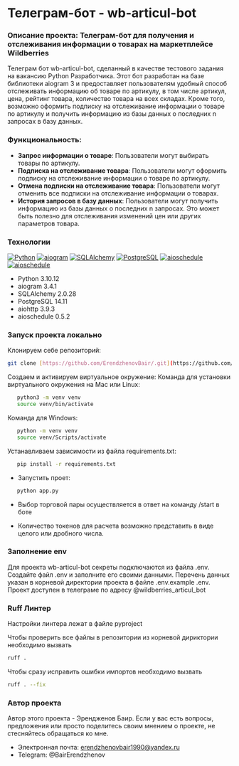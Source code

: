# Телеграм-бот - wb-articul-bot

### Описание проекта: Телеграм-бот для получения и отслеживания информации о товарах на маркетплейсе Wildberries 

Телеграм бот wb-articul-bot, сделанный в качестве тестового задания на вакансию Python Разработчика. Этот бот разработан на базе библиотеки aiogram 3 и предоставляет пользователям удобный способ отслеживать информацию об товаре по артикулу, в том числе артикул, цена, рейтинг товара, количество товара на всех складах.
Кроме того, возможно оформить подписку на отслеживание информации о товаре по артикулу и получить информацию из базы данных о последних n запросах в базу данных.

### Функциональность:

- **Запрос информации о товаре**: Пользователи могут выбирать товары по артикулу. 
- **Подписка на отслеживание товара**: Пользователи могут оформить подписку на отслеживание информации о товаре по артикулу.
- **Отмена подписки на отслеживание товара**: Пользователи могут отменить все подписки на отслеживание информации о товарах.
- **История запросов в базу данных**: Пользователи могут получить информацию из базы данных о последних n запросах. Это может быть полезно для отслеживания изменений цен или других параметров товара.

### Технологии

[![Python](https://img.shields.io/badge/-Python-464646?style=flat-square&logo=Python)](https://www.python.org/)
[![aiogram](https://img.shields.io/badge/-aiogram-464646?style=flat-square&logo=telegram)](https://github.com/aiogram/aiogram)
[![SQLAlchemy](https://img.shields.io/badge/-SQLAlchemy-464646?style=flat-square&logo=sqlalchemy)](https://www.sqlalchemy.org/)
[![PostgreSQL](https://img.shields.io/badge/-PostgreSQL-464646?style=flat-square&logo=postgresql)](https://www.postgresql.org/)
[![aioschedule](https://img.shields.io/badge/-aioschedule-464646?style=flat-square&logo=python)](https://github.com/ChadSikorra/aioschedule)
[![aioschedule](https://img.shields.io/badge/-aioschedule-464646?style=flat-square&logo=python)](https://github.com/ChadSikorra/aioschedule)

- Python 3.10.12
- aiogram 3.4.1
- SQLAlchemy 2.0.28
- PostgreSQL 14.11
- aiohttp 3.9.3
- aioschedule 0.5.2

### Запуск проекта локально 

Клонируем себе репозиторий:

```bash
git clone [https://github.com/ErendzhenovBair/.git](https://github.com/ErendzhenovBair/wb-articul-bot.git)
```
Cоздаем и активируем виртуальное окружение:
Команда для установки виртуального окружения на Mac или Linux:

```bash
   python3 -m venv venv
   source venv/bin/activate
```

Команда для Windows:

```bash
   python -m venv venv
   source venv/Scripts/activate
```

Устанавливаем зависимости из файла requirements.txt:

```bash
   pip install -r requirements.txt
```

- Запустить проет:

```bash
   python app.py
```

- Выбор торговой пары осуществляется в ответ на команду /start в боте

- Количество токенов для расчета возможно представить в виде целого или дробного числа.

### Заполнение env

Для проекта wb-articul-bot секреты подключаются из файла .env. 
Создайте файл .env и заполните его своими данными. Перечень данных указан в корневой директории проекта в файле .env.example .env.
Проект доступен в телеграме по адресу @wildberries_articul_bot

### Ruff Линтер

Настройки линтера лежат в файле pyproject

Чтобы проверить все файлы в репозитории из корневой дириктории необходимо вызвать

```bash
ruff .
```

Чтобы сразу исправить ошибки импортов необходимо вызвать

```bash
ruff . --fix
```

### Автор проекта

Автор этого проекта - Эрендженов Баир. 
Если у вас есть вопросы, предложения или просто поделитесь своим мнением о проекте, не стесняйтесь обращаться ко мне.
- Электронная почта: erendzhenovbair1990@yandex.ru
- Telegram: @BairErendzhenov
